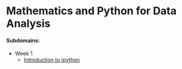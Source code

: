 # Mathematics and Python for Data Analysis

#### Subdomains:
- Week 1
	- [Introduction to ipython](./introduction-to-notebooks)
